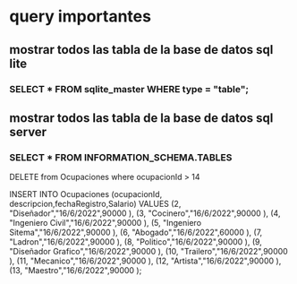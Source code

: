 # query importantes

## mostrar todos las tabla de la base de datos sql lite 

### SELECT * FROM sqlite_master WHERE type = "table";

## mostrar todos las tabla de la base de datos sql server 

### SELECT * FROM INFORMATION_SCHEMA.TABLES

DELETE  from Ocupaciones where ocupacionId > 14

INSERT INTO Ocupaciones 
(ocupacionId, descripcion,fechaRegistro,Salario)
VALUES
 (2, "Diseñador","16/6/2022",90000 ),
 (3, "Cocinero","16/6/2022",90000 ),
 (4, "Ingeniero Civil","16/6/2022",90000 ),
 (5, "Ingeniero Sitema","16/6/2022",90000 ),
 (6, "Abogado","16/6/2022",60000 ),
 (7, "Ladron","16/6/2022",90000 ),
 (8, "Politico","16/6/2022",90000 ),
 (9, "Diseñador Grafico","16/6/2022",90000 ),
 (10, "Trailero","16/6/2022",90000 ),
 (11, "Mecanico","16/6/2022",90000 ),
 (12, "Artista","16/6/2022",90000 ),
 (13, "Maestro","16/6/2022",90000 );
